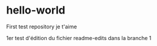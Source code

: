 # hello-world

First test repository je t'aime

1er test d'édition du fichier readme-edits dans la branche 1
